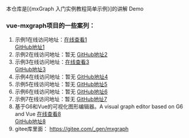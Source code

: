 本仓库是[《mxGraph 入门实例教程简单示例》]的讲解 Demo

### vue-mxgraph项目的一些案列：
1. 示例1在线访问地址：<a href="https://lanniu.github.io/vue-mxgraph-example" target="_blank">在线查看1</a></td>
    <br/>
    <a href="https://github.com/lanniu/vue-mxgraph-example" target="_blank">GitHub地址1</a></td>
2. 示例2在线访问地址：暂无
    <a href="https://github.com/nelsonkuang/vue-mxgraph" target="_blank">GitHub地址2</a></td>
3. 示例3在线访问地址：<a href="http://www.yejinzhan.top/" target="_blank">在线查看3</a></td>
    <br/>
    <a href="https://github.com/jinzhanye/pokemon-diagram" target="_blank">GitHub地址3</a></td>
4. 示例4在线访问地址：暂无
    <a href="https://github.com/yrong/mxgraph-vue" target="_blank">GitHub地址4</a></td>
5. 示例5在线访问地址：暂无
    <a href="https://github.com/huai-zi/vue-mxgraph" target="_blank">GitHub地址5</a></td>
6. 示例6在线访问地址：暂无
    <a href="https://github.com/loongmxbt/vue-mxgraph" target="_blank">GitHub地址6</a></td>
7. 示例7在线访问地址：暂无
    <a href="https://github.com/zhangml17/Vms" target="_blank">GitHub地址7</a></td>
8. 基于G6和Vue的可视化图形编辑器。A visual graph editor based on G6 and Vue
    <a href="http://oxoyo.co/X-Flowchart-Vue/" target="_blank">在线查看8</a></td>
    <br/>
    <a href="https://github.com/OXOYO/X-Flowchart-Vue" target="_blank">GitHub地址8</a></td>
9. gitee库里面： https://gitee.com/_gen/mxgraph
